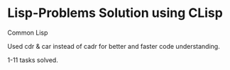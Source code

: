# Lisp-Problems Solution using CLisp
Common Lisp

Used cdr & car instead of cadr for better and faster code understanding.

1-11 tasks solved.

